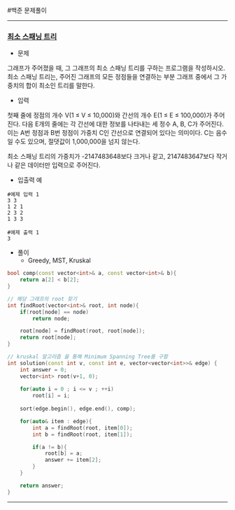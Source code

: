 #백준 문제풀이

----------------------------------

### [ 최소 스패닝 트리 ](https://www.acmicpc.net/problem/1197)

- 문제

그래프가 주어졌을 때, 그 그래프의 최소 스패닝 트리를 구하는 프로그램을 작성하시오.
최소 스패닝 트리는, 주어진 그래프의 모든 정점들을 연결하는 부분 그래프 중에서 그 가중치의 합이 최소인 트리를 말한다.

- 입력
 
첫째 줄에 정점의 개수 V(1 ≤ V ≤ 10,000)와 간선의 개수 E(1 ≤ E ≤ 100,000)가 주어진다. 다음 E개의 줄에는 각 간선에 대한 정보를 나타내는 세 정수 A, B, C가 주어진다. 이는 A번 정점과 B번 정점이 가중치 C인 간선으로 연결되어 있다는 의미이다. C는 음수일 수도 있으며, 절댓값이 1,000,000을 넘지 않는다.

최소 스패닝 트리의 가중치가 -2147483648보다 크거나 같고, 2147483647보다 작거나 같은 데이터만 입력으로 주어진다.

- 입출력 예

```
#예제 입력 1 
3 3
1 2 1
2 3 2
1 3 3

#예제 출력 1 
3
```

- 풀이
  - Greedy, MST, Kruskal

```C++
bool comp(const vector<int>& a, const vector<int>& b){
	return a[2] < b[2];
}

// 해당 그래프의 root 찾기 
int findRoot(vector<int>& root, int node){
	if(root[node] == node)
		return node;

	root[node] = findRoot(root, root[node]);
	return root[node];
}

// kruskal 알고리즘 을 통해 Minimum Spanning Tree를 구함
int solution(const int v, const int e, vector<vector<int>>& edge) {
	int answer = 0;
	vector<int> root(v+1, 0);
	
	for(auto i = 0 ; i <= v ; ++i)
		root[i] = i;
	
	sort(edge.begin(), edge.end(), comp);

	for(auto& item : edge){
		int a = findRoot(root, item[0]);
		int b = findRoot(root, item[1]);

		if(a != b){
			root[b] = a;
			answer += item[2];
		}
	}

	return answer;
}
```

----------------------------------

